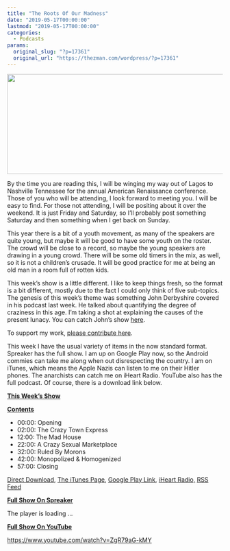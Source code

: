 ```yaml
---
title: "The Roots Of Our Madness"
date: "2019-05-17T00:00:00"
lastmod: "2019-05-17T00:00:00"
categories:
  - Podcasts
params:
  original_slug: "?p=17361"
  original_url: "https://thezman.com/wordpress/?p=17361"
---
```


[<img
src="http://thezman.com/wordpress/wp-content/uploads/2018/01/Power-Hour.png"
decoding="async" width="600" height="233" />](http://thezman.com/wordpress/wp-content/uploads/2018/01/Power-Hour.png)

By the time you are reading this, I will be winging my way out of Lagos
to Nashville Tennessee for the annual American Renaissance conference.
Those of you who will be attending, I look forward to meeting you. I
will be easy to find. For those not attending, I will be positing about
it over the weekend. It is just Friday and Saturday, so I’ll probably
post something Saturday and then something when I get back on Sunday.

This year there is a bit of a youth movement, as many of the speakers
are quite young, but maybe it will be good to have some youth on the
roster. The crowd will be close to a record, so maybe the young speakers
are drawing in a young crowd. There will be some old timers in the mix,
as well, so it is not a children’s crusade. It will be good practice for
me at being an old man in a room full of rotten kids.

This week’s show is a little different. I like to keep things fresh, so
the format is a bit different, mostly due to the fact I could only think
of five sub-topics. The genesis of this week’s theme was something John
Derbyshire covered in his podcast last week. He talked about quantifying
the degree of craziness in this age. I’m taking a shot at explaining the
causes of the present lunacy. You can catch John’s show <a
href="https://vdare.com/radio-derb/radio-derb-kushner-s-immigration-plan-it-s-numbers-of-immigrants-school-shootings-and-more-craziness-etc"
rel="noopener noreferrer" target="_blank">here</a>.

To support my work, <a href="https://www.subscribestar.com/the-z-blog"
rel="noopener noreferrer" target="_blank">please contribute here</a>.

This week I have the usual variety of items in the now standard format.
Spreaker has the full show. I am up on Google Play now, so the Android
commies can take me along when out disrespecting the country. I am on
iTunes, which means the Apple Nazis can listen to me on their Hitler
phones. The anarchists can catch me on iHeart Radio. YouTube also has
the full podcast. Of course, there is a download link below.

**<u>This Week’s Show</u>**

**<u>Contents</u>**

-   00:00: Opening
-   02:00: The Crazy Town Express
-   12:00: The Mad House
-   22:00: A Crazy Sexual Marketplace
-   32:00: Ruled By Morons
-   42:00: Monopolized & Homogenized
-   57:00: Closing

<a href="https://api.spreaker.com/v2/episodes/17954698/download.mp3"
rel="noopener noreferrer" target="_blank">Direct Download</a>, <a
href="https://itunes.apple.com/us/podcast/the-z-blog-power-hour/id1262799640?mt=2"
rel="noopener noreferrer" target="_blank">The iTunes Page</a>, <a
href="https://playmusic.app.goo.gl/?ibi=com.google.PlayMusic&amp;isi=691797987&amp;ius=googleplaymusic&amp;link=https://play.google.com/music/m/Ign2aae4ofqi7ih4zik5ipqtv3y?t%3DThe_Z_Blog_Power_Hour%26pcampaignid%3DMKT-na-all-co-pr-mu-pod-16"
rel="noopener noreferrer" target="_blank">Google Play Link</a>, <a href="https://www.iheart.com/podcast/the-z-blog-power-hour-29246491/"
rel="noopener noreferrer" target="_blank">iHeart Radio,</a>
<a href="https://www.spreaker.com/show/2589657/episodes/feed"
rel="noopener noreferrer" target="_blank">RSS Feed</a>

**<u>Full Show On Spreaker</u>**

The player is loading ...

<span class="widget_spinner dark"></span>

**<u>Full Show On YouTube</u>**

https://www.youtube.com/watch?v=ZgR79aG-kMY
